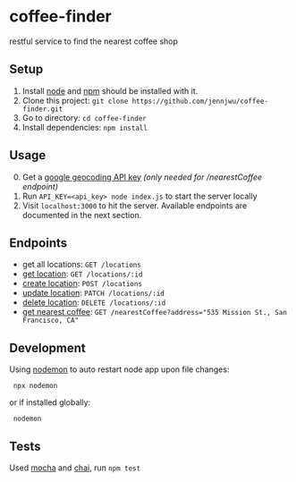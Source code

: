 # coffee-finder
restful service to find the nearest coffee shop

## Setup
1. Install [node](https://nodejs.org/en/download/) and [npm](https://www.npmjs.com/get-npm) should be installed with it.
1. Clone this project: `git clone https://github.com/jennjwu/coffee-finder.git`
1. Go to directory: `cd coffee-finder`
1. Install dependencies: `npm install`

## Usage
0. Get a [google geocoding API key](https://developers.google.com/maps/documentation/geocoding/start#get-a-key) _(only needed for /nearestCoffee endpoint)_
1. Run `API_KEY=<api_key> node index.js` to start the server locally
1. Visit `localhost:3000` to hit the server. Available endpoints are documented in the next section.

## Endpoints
- get all locations: `GET /locations`
- [get location](docs/get.md): `GET /locations/:id`
- [create location](docs/create.md): `POST /locations`
- [update location](docs/update.md): `PATCH /locations/:id`
- [delete location](docs/delete.md): `DELETE /locations/:id`
- [get nearest coffee](docs/nearest.md): `GET /nearestCoffee?address="535 Mission St., San Francisco, CA"`

## Development
Using [nodemon](https://www.npmjs.com/package/nodemon) to auto restart node app upon file changes:
 
 ``` npx nodemon```
 
 or if installed globally:
 
 ``` nodemon```
 
## Tests
Used [mocha](https://mochajs.org/) and [chai](http://www.chaijs.com/), run `npm test`
